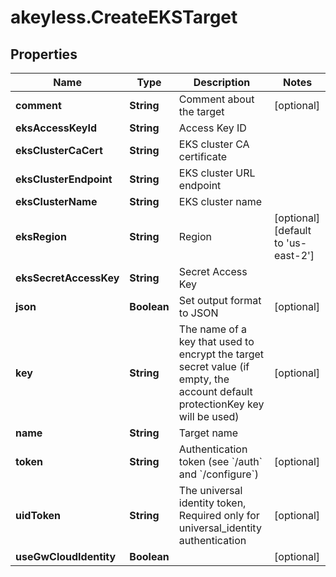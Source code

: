 # akeyless.CreateEKSTarget

## Properties

Name | Type | Description | Notes
------------ | ------------- | ------------- | -------------
**comment** | **String** | Comment about the target | [optional] 
**eksAccessKeyId** | **String** | Access Key ID | 
**eksClusterCaCert** | **String** | EKS cluster CA certificate | 
**eksClusterEndpoint** | **String** | EKS cluster URL endpoint | 
**eksClusterName** | **String** | EKS cluster name | 
**eksRegion** | **String** | Region | [optional] [default to &#39;us-east-2&#39;]
**eksSecretAccessKey** | **String** | Secret Access Key | 
**json** | **Boolean** | Set output format to JSON | [optional] 
**key** | **String** | The name of a key that used to encrypt the target secret value (if empty, the account default protectionKey key will be used) | [optional] 
**name** | **String** | Target name | 
**token** | **String** | Authentication token (see &#x60;/auth&#x60; and &#x60;/configure&#x60;) | [optional] 
**uidToken** | **String** | The universal identity token, Required only for universal_identity authentication | [optional] 
**useGwCloudIdentity** | **Boolean** |  | [optional] 


